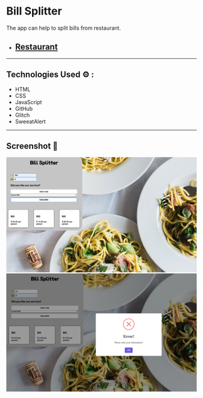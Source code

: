 # Bill Splitter

The app can help to split bills from restaurant.

- ## [Restaurant](https://restaurant-splitbill.glitch.me/)

---

## Technologies Used ⚙️ :

- HTML
- CSS
- JavaScript
- GitHub
- Glitch
- SweeatAlert

---

## Screenshot 📸

![Example 1](./style/1.png)
![Example 1](./style/2.png)
